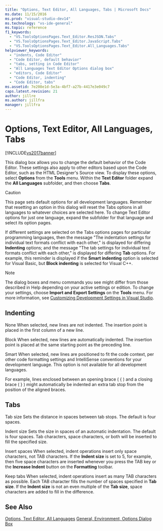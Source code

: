 ```yaml
---
title: "Options, Text Editor, All Languages, Tabs | Microsoft Docs"
ms.date: 11/15/2016
ms.prod: "visual-studio-dev14"
ms.technology: "vs-ide-general"
ms.topic: reference
f1_keywords:
  - "VS.ToolsOptionsPages.Text_Editor.ResJSON.Tabs"
  - "VS.ToolsOptionsPages.Text_Editor.JavaScript.Tabs"
  - "VS.ToolsOptionsPages.Text_Editor.All_Languages.Tabs"
helpviewer_keywords:
  - "indents, Code Editor"
  - "Code Editor, default behavior"
  - "tabs, setting in Code Editor"
  - "All Languages Text Editor Options dialog box"
  - "editors, Code Editor"
  - "Code Editor, indenting"
  - "Code Editor, tabs"
ms.assetid: 7e208e1d-5e3a-4bf7-a27b-4417e3e049c7
caps.latest.revision: 21
author: jillre
ms.author: jillfra
manager: jillfra
---
```

# Options, Text Editor, All Languages, Tabs
[!INCLUDE[vs2017banner](../../includes/vs2017banner.md)]

This dialog box allows you to change the default behavior of the Code Editor. These settings also apply to other editors based upon the Code Editor, such as the HTML Designer's Source view. To display these options, select **Options** from the **Tools** menu. Within the **Text Editor** folder expand the **All Languages** subfolder, and then choose **Tabs**.

> [!CAUTION]
> This page sets default options for all development languages. Remember that resetting an option in this dialog will reset the Tabs options in all languages to whatever choices are selected here. To change Text Editor options for just one language, expand the subfolder for that language and select its option pages.

 If different settings are selected on the Tabs options pages for particular programming languages, then the message "The indentation settings for individual text formats conflict with each other," is displayed for differing **Indenting** options; and the message "The tab settings for individual text formats conflict with each other," is displayed for differing **Tab** options. For example, this reminder is displayed if the **Smart indenting** option is selected for Visual Basic, but **Block indenting** is selected for Visual C++.

> [!NOTE]
> The dialog boxes and menu commands you see might differ from those described in Help depending on your active settings or edition. To change your settings, choose **Import and Export Settings** on the **Tools** menu. For more information, see [Customizing Development Settings in Visual Studio](https://msdn.microsoft.com/22c4debb-4e31-47a8-8f19-16f328d7dcd3).

## Indenting
 None
 When selected, new lines are not indented. The insertion point is placed in the first column of a new line.

 Block
 When selected, new lines are automatically indented. The insertion point is placed at the same starting point as the preceding line.

 Smart
 When selected, new lines are positioned to fit the code context, per other code formatting settings and IntelliSense conventions for your development language. This option is not available for all development languages.

 For example, lines enclosed between an opening brace ( { ) and a closing brace ( } ) might automatically be indented an extra tab stop from the position of the aligned braces.

## Tabs
 Tab size
 Sets the distance in spaces between tab stops. The default is four spaces.

 Indent size
 Sets the size in spaces of an automatic indentation. The default is four spaces. Tab characters, space characters, or both will be inserted to fill the specified size.

 Insert spaces
 When selected, indent operations insert only space characters, not TAB characters. If the **Indent size** is set to 5, for example, then five space characters are inserted whenever you press the TAB key or the **Increase Indent** button on the **Formatting** toolbar.

 Keep tabs
 When selected, indent operations insert as many TAB characters as possible. Each TAB character fills the number of spaces specified in **Tab size**. If the **Indent size** is not an even multiple of the **Tab size**, space characters are added to fill in the difference.

## See Also
 [Options, Text Editor, All Languages](../../ide/reference/options-text-editor-all-languages.md)
 [General, Environment, Options Dialog Box](../../ide/reference/general-environment-options-dialog-box.md)
